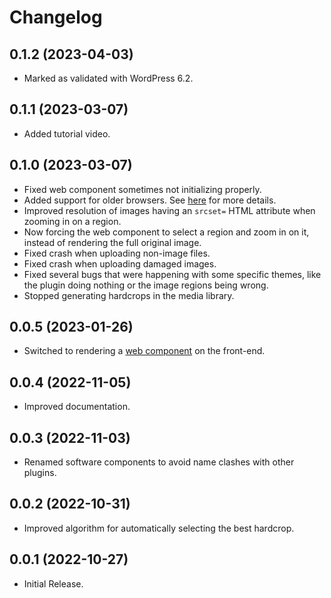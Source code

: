 # Changelog

## 0.1.2 (2023-04-03)

* Marked as validated with WordPress 6.2.

## 0.1.1 (2023-03-07)

* Added tutorial video.

## 0.1.0 (2023-03-07)

* Fixed web component sometimes not initializing properly.
* Added support for older browsers. See [here](https://github.com/Frameright/image-display-control-web-component/blob/main/image-display-control/docs/explanation/browsers.md) for more details.
* Improved resolution of images having an `srcset=` HTML attribute when zooming in on a region.
* Now forcing the web component to select a region and zoom in on it, instead of rendering the full original image.
* Fixed crash when uploading non-image files.
* Fixed crash when uploading damaged images.
* Fixed several bugs that were happening with some specific themes, like the plugin doing nothing or the image regions being wrong.
* Stopped generating hardcrops in the media library.

## 0.0.5 (2023-01-26)

* Switched to rendering a [web component](https://github.com/Frameright/image-display-control-web-component) on the front-end.

## 0.0.4 (2022-11-05)

* Improved documentation.

## 0.0.3 (2022-11-03)

* Renamed software components to avoid name clashes with other plugins.

## 0.0.2 (2022-10-31)

* Improved algorithm for automatically selecting the best hardcrop.

## 0.0.1 (2022-10-27)

* Initial Release.
